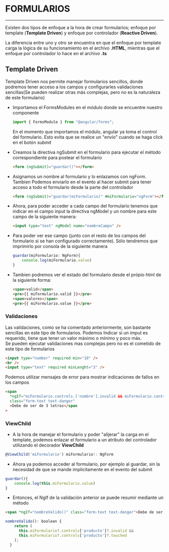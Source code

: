 # FORMULARIOS

---

Existen dos tipos de enfoque a la hora de crear formularios; enfoque por template (**Template Driven**) y enfoque por controlador (**Reactive Driven**).

La diferencia entre uno y otro se encuentra en que el enfoque por template carga la lógica de su funcionamiento en el archivo **.HTML**, mientras que el enfoque por controlador lo hace en el archivo **.ts**

## Template Driven

Template Driven nos permite manejar formularios sencillos, donde podremos tener acceso a los campos y configurarles validaciones sencillas(Se pueden realizar otras más complejas, pero no es la naturaleza de este formulario)

- Importamos el FormsModules en el módulo donde se encuentre nuestro componente
  ```javascript
  import { FormsModule } from "@angular/forms";
  ```
  En el momento que importamos el módulo, angular ya toma el control del formulario. Esto evita que se realice un "envío" cuando se haga click en el botón _submit_
- Creamos la directiva ngSubmit en el formulario para ejecutar el método correspondiente para postear el formulario
  ```html
  <form (ngSubmit)="guardar()"></form>
  ```
- Asignamos un nombre al formulario y lo enlazamos con ngForm.  
  Tambien Podemos enviarlo en el evento al hacer submit para tener acceso a todo el formulario desde la parte del controlador
  ```html
  <form (ngSubmit)="guardar(miFormulario)" #miFormulario="ngForm"></form>
  ```
- Ahora, para poder acceder a cada campo del formulario tenemos que indicar en el campo input la directiva ngModel y un nombre para este campo de la siguiente manera:

  ```html
  <input type="text" ngModel name="nombreCampo" />
  ```

- Para poder ver ese campo (junto con el resto de los campos del formulario si se han configurado correctamente). Sólo tendremos que imprimirlo por consola de la siguiente manera
  ```javascript
  guardar(miFormulario: NgForm){
      console.log(miFormulario.value)
  }
  ```
- Tambien podremos ver el estado del formulario desde el própio html de la siguiente forma:
  ```html
  <span>valid</span>
  <pre>{{ miFormulario.valid }}</pre>
  <span>valores</span>
  <pre>{{ miFormulario.value }}</pre>
  ```

### Validaciones

Las validaciones, como se ha comentado anteriormente, son bastante sencillas en este tipo de formularios.
Podemos Indicar si un imput es requerido, tiene que tener un valor máximo o mínimo y poco más.  
Se pueden ejecutar validaciones mas complejas pero no es el cometido de este tipo de formularios

```html
<input type="number" required min="10" />
<br />
<input type="text" required minLenght="3" />
```

Podemos utilizar mensajes de error para mostrar indicaciones de fallos en los campos

```html
<span
  *ngIf="miFormulario.controls.['nombre'].invalid && miFormulario.controls.['nombre'].touched"
  class="form-text text-danger"
  >Debe de ser de 3 letras</span
>
```

### ViewChild

- A la hora de manejar el formulario y poder "alijerar" la carga en el template, podemos enlazar el formulario a un atributo del controlador utilizando el decorador **ViewChild**

```javascript
@ViewChild('miFormulario') miFormulario!: NgForm
```

- Ahora ya podemos acceder al formulario, por ejemplo al guardar, sin la necesidad de que se mande implicitamente en el evento del submit

```javascript
guardar(){
    console.log(this.miFormulario.value)
}
```

- Entonces, el NgIf de la validación anterior se puede resumir mediante un método

```html
<span *ngIf="nombreValido()" class="form-text text-danger">Debe de ser de 3 letras</span>
```

```javascript
nombreValido(): boolean {
    return (
      this.miFormulario?.controls['producto']?.invalid &&
      this.miFormulario?.controls['producto']?.touched
    );
  }

```
